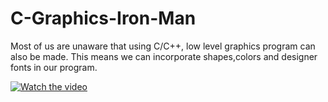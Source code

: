 # C-Graphics-Iron-Man
Most of us are unaware that using C/C++, low level graphics program can also be made. This means we can incorporate shapes,colors and designer fonts in our program. 

[![Watch the video](../master/Screenshot(238).png)](https://www.youtube.com/watch?v=1HRU-EXZwFg)
